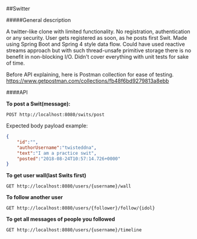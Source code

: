 
##Switter

#####General description 

A twitter-like clone with limited functionality.
No registration, authentication or any security.
User gets registered as soon, as he posts first Swit.
Made using Spring Boot and Spring 4 style data flow.
Could have used reactive streams approach but with such thread-unsafe primitive storage 
there is no benefit in non-blocking I/O.
Didn't cover everything with unit tests for sake of time.


Before API explaining, here is Postman collection for ease of testing.
https://www.getpostman.com/collections/fb48f6bd9279813a8ebb


####API

**To post a Swit(message):**
````
POST http://localhost:8080/swits/post
````
Expected body payload example:
```json
{
	"id":"",
	"authorUsername":"twisteddna",
	"text":"I am a practice swit",
	"posted":"2018-08-24T10:57:14.726+0000"
}
```

**To get user wall(last Swits first)**

````
GET http://localhost:8080/users/{username}/wall
````

**To follow another user**

````
GET http://localhost:8080/users/{follower}/follow/{idol}
````

**To get all messages of people you followed**
````
GET http://localhost:8080/users/{username}/timeline
````